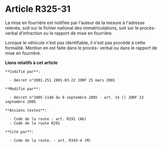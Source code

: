 # Article R325-31

La mise en fourrière est notifiée par l'auteur de la mesure à l'adresse relevée, soit sur le fichier national des
immatriculations, soit sur le procès-verbal d'infraction ou le rapport de mise en fourrière.

Lorsque le véhicule n'est pas identifiable, il n'est pas procédé à cette formalité. Mention en est faite dans le procès-
verbal ou dans le rapport de mise en fourrière.

**Liens relatifs à cet article**

	**Codifié par**:

	  - Décret n°2001-251 2001-03-22 JORF 25 mars 2001

	**Modifié par**:

	  - Décret n°2005-1148 du 6 septembre 2005 - art. 14 () JORF 13 septembre 2005

	**Anciens textes**:

	  - Code de la route - art. R291 (Ab)
	  - Code de la route R291

	**Cité par**:

	  - Code de la route. - art. R343-4 (M)
